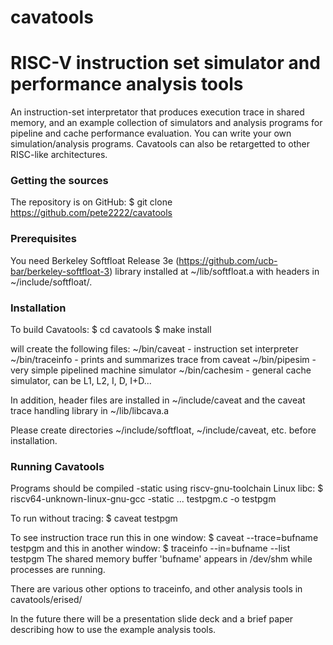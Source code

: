 # cavatools
RISC-V instruction set simulator and performance analysis tools
===============================================================

An instruction-set interpretator that produces execution trace in shared memory,
and an example collection of simulators and analysis programs for pipeline and cache
performance evaluation.  You can write your own simulation/analysis programs.
Cavatools can also be retargetted to other RISC-like architectures.


###  Getting the sources

The repository is on GitHub:
    $ git clone https://github.com/pete2222/cavatools


###  Prerequisites

You need Berkeley Softfloat Release 3e (https://github.com/ucb-bar/berkeley-softfloat-3)
library installed at ~/lib/softfloat.a with headers in ~/include/softfloat/.


###  Installation

To build Cavatools:
    $ cd cavatools
    $ make install

will create the following files:
    ~/bin/caveat            - instruction set interpreter
    ~/bin/traceinfo   - prints and summarizes trace from caveat
    ~/bin/pipesim      - very simple pipelined machine simulator
    ~/bin/cachesim     - general cache simulator, can be L1, L2, I, D, I+D...

In addition, header files are installed in
    ~/include/caveat
and the caveat trace handling library in
    ~/lib/libcava.a

Please create directories ~/include/softfloat, ~/include/caveat, etc.
before installation.


###  Running Cavatools

Programs should be compiled -static using riscv-gnu-toolchain Linux libc:
    $ riscv64-unknown-linux-gnu-gcc -static ... testpgm.c -o testpgm

To run without tracing:
    $ caveat testpgm <any number of flags and arguments to testpgm>

To see instruction trace run this in one window:
    $ caveat --trace=bufname testpgm <any number of flags and arguments to testpgm>
and this in another window:
    $ traceinfo --in=bufname --list testpgm
The shared memory buffer 'bufname' appears in /dev/shm while processes are running.

There are various other options to traceinfo, and other analysis tools in
    cavatools/erised/

In the future there will be a presentation slide deck and a brief paper describing
how to use the example analysis tools.
